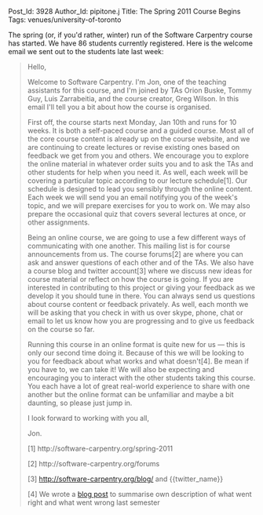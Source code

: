 Post_Id: 3928
Author_Id: pipitone.j
Title: The Spring 2011 Course Begins
Tags: venues/university-of-toronto

<p>The spring (or, if you'd rather, winter) run of the Software Carpentry course has started.  We have 86 students currently registered.  Here is the welcome email we sent out to the students late last week:</p>
<blockquote><p>Hello,</p>
<p>Welcome to Software Carpentry. I'm Jon, one of the teaching assistants for this course, and I'm joined by TAs Orion Buske, Tommy Guy, Luis Zarrabeitia, and the course creator, Greg Wilson. In this email I'll tell you a bit about how the course is organised.</p>
<p>First off, the course starts next Monday, Jan 10th and runs for 10 weeks. It is both a self-paced course and a guided course. Most all of the core course content is already up on the course website, and we are continuing to create lectures or revise existing ones based on feedback we get from you and others. We encourage you to explore the online material in whatever order suits you and to ask the TAs and other students for help when you need it. As well, each week will be covering a particular topic according to our lecture schedule[1]. Our schedule is designed to lead you sensibly through the online content. Each week we will send you an email notifying you of the week's topic, and we will prepare exercises for you to work on. We may also prepare the occasional quiz that covers several lectures at once, or other assignments.</p>
<p>Being an online course, we are going to use a few different ways of communicating with one another. This mailing list is for course announcements from us. The course forums[2] are where you can ask and answer questions of each other and of the TAs. We also have a course blog and twitter account[3] where we discuss new ideas for course material or reflect on how the course is going. If you are interested in contributing to this project or giving your feedback as we develop it you should tune in there. You can always send us questions about course content or feedback privately. As well, each month we will be asking that you check in with us over skype, phone, chat or email to let us know how you are progressing and to give us feedback on the course so far.</p>
<p>Running this course in an online format is quite new for us &mdash; this is only our second time doing it. Because of this we will be looking to you for feedback about what works and what doesn't[4]. Be mean if you have to, we can take it! We will also be expecting and encouraging you to interact with the other students taking this course. You each have a lot of great real-world experience to share with one another but the online format can be unfamiliar and maybe a bit daunting, so please just jump in.</p>
<p>I look forward to working with you all,</p>
<p>Jon.</p>
<p>[1] http://software-carpentry.org/spring-2011</p>
<p>[2] http://software-carpentry.org/forums</p>
<p>[3] <a href="{{root_path}}/blog/">http://software-carpentry.org/blog/</a> and {{twitter_name}}</p>
<p>[4] We wrote a <a href="{{root_path}}/blog/2010/12/fall-2010-what-went-right-what-went-wrong.html">blog post</a> to summarise own description of what went right and what went wrong last semester</p></blockquote>
